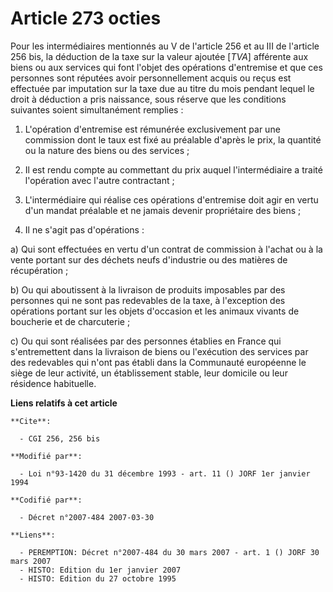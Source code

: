# Article 273 octies

Pour les intermédiaires mentionnés au V de l'article 256 et au III de l'article 256 bis, la déduction de la taxe sur la
valeur ajoutée [*TVA*] afférente aux biens ou aux services qui font l'objet des opérations d'entremise et que ces personnes
sont réputées avoir personnellement acquis ou reçus est effectuée par imputation sur la taxe due au titre du mois pendant
lequel le droit à déduction a pris naissance, sous réserve que les conditions suivantes soient simultanément remplies :

1. L'opération d'entremise est rémunérée exclusivement par une commission dont le taux est fixé au préalable d'après le prix,
la quantité ou la nature des biens ou des services ;

2. Il est rendu compte au commettant du prix auquel l'intermédiaire a traité l'opération avec l'autre contractant ;

3. L'intermédiaire qui réalise ces opérations d'entremise doit agir en vertu d'un mandat préalable et ne jamais devenir
propriétaire des biens ;

4. Il ne s'agit pas d'opérations :

a) Qui sont effectuées en vertu d'un contrat de commission à l'achat ou à la vente portant sur des déchets neufs d'industrie
ou des matières de récupération ;

b) Ou qui aboutissent à la livraison de produits imposables par des personnes qui ne sont pas redevables de la taxe, à
l'exception des opérations portant sur les objets d'occasion et les animaux vivants de boucherie et de charcuterie ;

c) Ou qui sont réalisées par des personnes établies en France qui s'entremettent dans la livraison de biens ou l'exécution
des services par des redevables qui n'ont pas établi dans la Communauté européenne le siège de leur activité, un
établissement stable, leur domicile ou leur résidence habituelle.

**Liens relatifs à cet article**

	**Cite**:

	  - CGI 256, 256 bis

	**Modifié par**:

	  - Loi n°93-1420 du 31 décembre 1993 - art. 11 () JORF 1er janvier 1994

	**Codifié par**:

	  - Décret n°2007-484 2007-03-30

	**Liens**:

	  - PEREMPTION: Décret n°2007-484 du 30 mars 2007 - art. 1 () JORF 30 mars 2007
	  - HISTO: Edition du 1er janvier 2007
	  - HISTO: Edition du 27 octobre 1995
